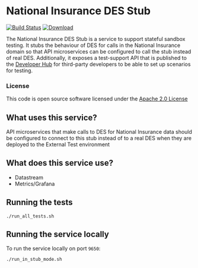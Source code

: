 # National Insurance DES Stub

[![Build Status](https://travis-ci.org/hmrc/national-insurance-des-stub.svg)](https://travis-ci.org/hmrc/national-insurance-des-stub) [ ![Download](https://api.bintray.com/packages/hmrc/releases/national-insurance-des-stub/images/download.svg) ](https://bintray.com/hmrc/releases/national-insurance-des-stub/_latestVersion)

The National Insurance DES Stub is a service to support stateful sandbox testing. It stubs the behaviour of DES for calls in the National Insurance domain so that API
microservices can be configured to call the stub instead of real DES. Additionally, it exposes a test-support API
that is published to the [Developer Hub](https://developer.service.hmrc.gov.uk/api-documentation/docs/api/service/national-insurance-des-stub) for third-party developers to be able to set up scenarios for testing.

### License

This code is open source software licensed under the [Apache 2.0 License]("http://www.apache.org/licenses/LICENSE-2.0.html")


## What uses this service?
API microservices that make calls to DES for National Insurance data should be configured to connect to this stub
instead of to a real DES when they are deployed to the External Test environment

## What does this service use?
* Datastream
* Metrics/Grafana

## Running the tests
```
./run_all_tests.sh
```

## Running the service locally

To run the service locally on port `9650`:
```
./run_in_stub_mode.sh
```

